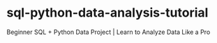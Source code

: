 # sql-python-data-analysis-tutorial
Beginner SQL + Python Data Project | Learn to Analyze Data Like a Pro
